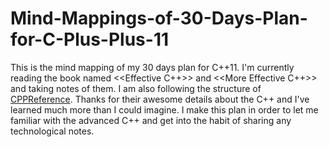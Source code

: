 # Mind-Mappings-of-30-Days-Plan-for-C-Plus-Plus-11

This is the mind mapping of my 30 days plan for C++11. I'm currently reading the book named <<Effective C++>> and <<More Effective C++>> and taking notes of them. I am also following the structure of  [CPPReference](https://zh.cppreference.com/w/cpp/algorithm). 
Thanks for their awesome details about the C++ and I've learned much more than I could imagine.
I make this plan in order to let me familiar with the advanced C++ and  get into the habit of sharing any technological notes.
